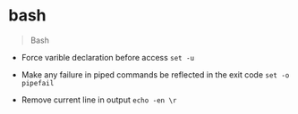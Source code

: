 # bash

> Bash

- Force varible declaration before access
`set -u`

- Make any failure in piped commands be reflected in the exit code
`set -o pipefail`

- Remove current line in output
`echo -en \r`
